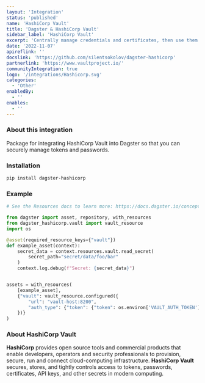 ```yaml
---
layout: 'Integration'
status: 'published'
name: 'HashiCorp Vault'
title: 'Dagster & HashiCorp Vault'
sidebar_label: 'HashiCorp Vault'
excerpt: 'Centrally manage credentials and certificates, then use them in your pipelines.'
date: '2022-11-07'
apireflink: ''
docslink: 'https://github.com/silentsokolov/dagster-hashicorp'
partnerlink: 'https://www.vaultproject.io/'
communityIntegration: true
logo: '/integrations/Hashicorp.svg'
categories:
  - 'Other'
enabledBy:
  - ''
enables:
  - ''
---
```


### About this integration

Package for integrating HashiCorp Vault into Dagster so that you can securely manage tokens and passwords.

### Installation

```bash
pip install dagster-hashicorp
```

### Example

```python
# See the Resources docs to learn more: https://docs.dagster.io/concepts/resources

from dagster import asset, repository, with_resources
from dagster_hashicorp.vault import vault_resource
import os

@asset(required_resource_keys={"vault"})
def example_asset(context):
    secret_data = context.resources.vault.read_secret(
        secret_path="secret/data/foo/bar"
    )
    context.log.debug(f"Secret: {secret_data}")


assets = with_resources(
    [example_asset],
    {"vault": vault_resource.configured({
        "url": "vault-host:8200",
        "auth_type": {"token": {"token": os.environ['VAULT_AUTH_TOKEN']}},
    })}
)
```

### About HashiCorp Vault

**HashiCorp** provides open source tools and commercial products that enable developers, operators and security professionals to provision, secure, run and connect cloud-computing infrastructure. **HashiCorp Vault** secures, stores, and tightly controls access to tokens, passwords, certificates, API keys, and other secrets in modern computing.
